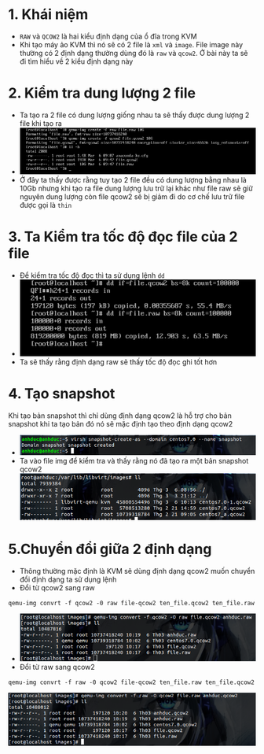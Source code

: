 # 1. Khái niệm 
- `RAW` và `QCOW2` là hai kiểu định dạng của ổ đĩa trong KVM  
- Khi tạo máy ảo KVM thì nó sẽ có 2 file là `xml` và `image`. File image này thường có 2 định dạng thường dùng đó là `raw` và `qcow2`. Ở bài này ta sẽ đi tìm hiểu về 2 kiểu định dạng này 
# 2. Kiểm tra dung lượng 2 file
- Ta tạo ra 2 file có dung lượng giống nhau ta sẽ thấy được dung lượng 2 file khi tạo ra
- ![](https://github.com/duckmak14/linux/blob/master/KVM/Anh/Screenshot%20from%202019-03-06%2009-48-15.png)
- Ở đây ta thấy được rằng tuy tạo 2 file đều có dung lượng bằng nhau là 10Gb nhưng khi tạo ra file dung lượng lưu trữ lại khác như file raw sẽ giữ nguyên dung lượng còn file qcow2 sẽ bị giảm đi do cơ chế  lưu trữ file được gọi là `thin`
# 3. Ta Kiểm tra tốc độ đọc file của 2 file 
- Để kiểm tra tốc độ đọc thì ta sử dụng lệnh `dd`
- ![](https://github.com/duckmak14/linux/blob/master/KVM/Anh/Screenshot%20from%202019-03-06%2009-51-34.png)
- Ta sẽ thấy rằng định dạng raw sẽ thấy tốc độ đọc ghi tốt hơn 
# 4. Tạo snapshot
Khi tạo bản snapshot thì chỉ dùng định dạng qcow2 là hỗ trợ cho bản snapshot khi ta tạo bản đó nó sẽ mặc định tạo theo định dạng qcow2
- ![](https://github.com/duckmak14/linux/blob/master/KVM/Anh/Screenshot%20from%202019-03-06%2010-09-18.png)
- Ta vào file img để kiểm tra và thấy rằng nó đã tạo ra một bản snapshot qcow2 
![](https://github.com/duckmak14/linux/blob/master/KVM/Anh/Screenshot%20from%202019-03-06%2010-14-13.png)
# 5.Chuyển đổi giữa 2 định dạng
- Thông thường mặc định là KVM sẽ dùng định dạng qcow2 muốn chuyển đổi định dạng ta sử dụng lệnh 
- Đổi từ qcow2 sang raw
```
qemu-img convrt -f qcow2 -0 raw file-qcow2 ten_file.qcow2 ten_file.raw
```
- ![](https://github.com/duckmak14/linux/blob/master/KVM/Anh/Screenshot%20from%202019-03-06%2010-19-48.png)
- Đổi từ raw sang qcow2
```
qemu-img convrt -f raw -0 qcow2 file-qcow2 ten_file.raw ten_file.qcow2
```
![](https://github.com/duckmak14/linux/blob/master/KVM/Anh/Screenshot%20from%202019-03-06%2010-20-52.png)